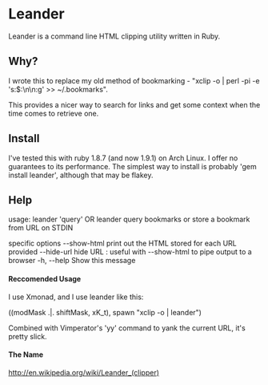 # Leander

Leander is a command line HTML clipping utility written in Ruby.

## Why?

I wrote this to replace my old method of bookmarking - "xclip -o | perl -pi -e 's:$:\\n\\n:g' >> ~/.bookmarks".

This provides a nicer way to search for links and get some context when the time comes to retrieve one.

## Install

I've tested this with ruby 1.8.7 (and now 1.9.1) on Arch Linux. I offer no guarantees to its performance.
The simplest way to install is probably 'gem install leander', although that may be flakey.

## Help
usage: leander 'query' OR leander
 query bookmarks or store a bookmark from URL on STDIN

specific options
        --show-html                  print out the HTML stored for each URL provided
        --hide-url                   hide URL : useful with --show-html to pipe output to a browser
    -h, --help                       Show this message

#### Reccomended Usage
I use Xmonad, and I use leander like this:

((modMask .|. shiftMask, xK_t), spawn "xclip -o | leander")

Combined with Vimperator's 'yy' command to yank the current URL, it's pretty slick.

#### The Name
http://en.wikipedia.org/wiki/Leander_(clipper)
